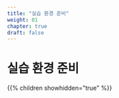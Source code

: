 ```yaml
---
title: "실습 환경 준비"
weight: 01
chapter: true
draft: false
---
```


# 실습 환경 준비

{{% children showhidden="true" %}}

